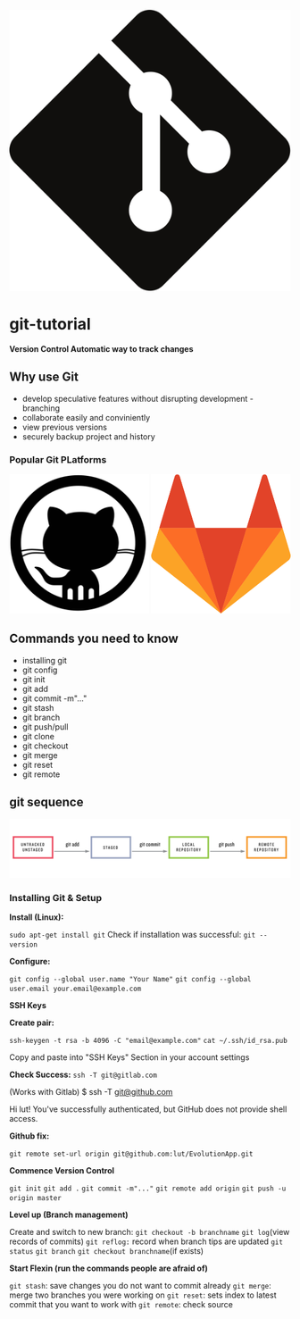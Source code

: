 ![Git](Git-icon-black.svg.png)

# git-tutorial

__Version Control Automatic way to track changes__

## Why use Git

* develop speculative features without disrupting development - branching
* collaborate easily and conviniently
* view previous versions
* securely backup project and history

### Popular Git PLatforms


<img src="github-icon.jpg" width="250" height="250">

<img src="GitLab_Logo.svg.png" width="250" height="250">


## Commands you need to know

* installing git
* git config
* git init
* git add 
* git commit -m"..."
* git stash
* git branch
* git push/pull
* git clone
* git checkout
* git merge
* git reset
* git remote

## git sequence

![Git Sequence](git_status_sequence.png)

### Installing Git & Setup

__Install (Linux):__

`sudo apt-get install git`
Check if installation was successful: 
`git --version`

__Configure:__ 

`git config --global user.name "Your Name"`
`git config --global user.email your.email@example.com`


__SSH Keys__

__Create pair:__

`ssh-keygen -t rsa -b 4096 -C "email@example.com"`
`cat ~/.ssh/id_rsa.pub`

Copy and paste into "SSH Keys" Section in your account settings

__Check Success:__ 
`ssh -T git@gitlab.com` 

(Works with Gitlab)
$ ssh -T git@github.com

Hi lut! You've successfully authenticated, but GitHub does not provide shell access.

__Github fix:__

`git remote set-url origin git@github.com:lut/EvolutionApp.git`


__Commence Version Control__


`git init`
`git add .`
`git commit -m"..."`
`git remote add origin`
`git push -u origin master`

__Level up (Branch management)__

Create and switch to new branch: 
`git checkout -b branchname`
`git log`(view records of commits)
`git reflog:` record when branch tips are updated
`git status`
`git branch`
`git checkout branchname`(if exists)

__Start Flexin (run the commands people are afraid of)__

`git stash`: save changes you do not want to commit already
`git merge`: merge two branches you were working on 
`git reset`: sets index to latest commit that you want to work with
`git remote`: check source



